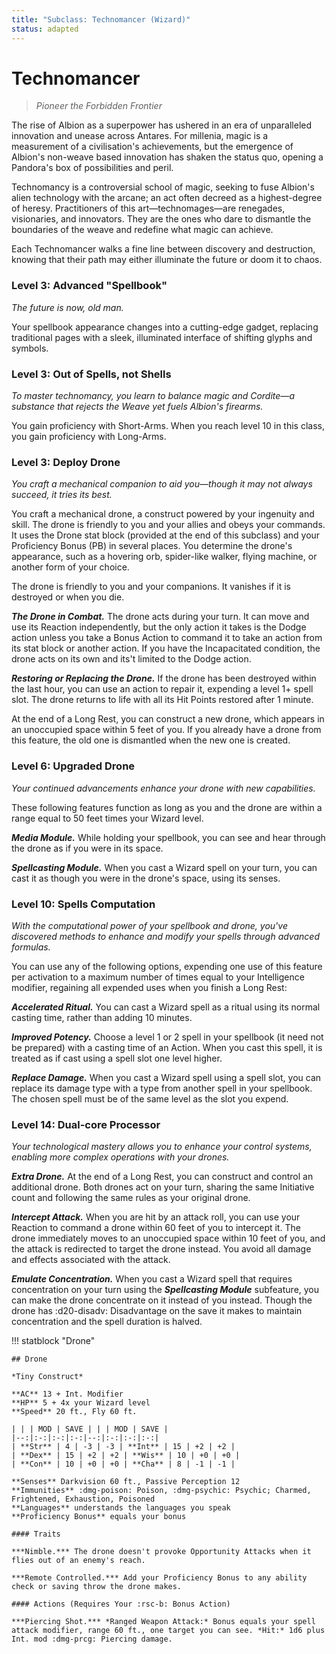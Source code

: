```yaml
---
title: "Subclass: Technomancer (Wizard)"
status: adapted
---
```


<p style="display:none" >
Pioneer the Forbidden Frontier
</p>

# Technomancer

> *Pioneer the Forbidden Frontier*

The rise of Albion as a superpower has ushered in an era of unparalleled innovation and unease across Antares. For millenia, magic is a measurement of a civilisation's achievements, but the emergence of Albion's non-weave based innovation has shaken the status quo, opening a Pandora's box of possibilities and peril.

Technomancy is a controversial school of magic, seeking to fuse Albion's alien technology with the arcane; an act often decreed as a highest-degree of heresy. Practitioners of this art—technomages—are renegades, visionaries, and innovators. They are the ones who dare to dismantle the boundaries of the weave and redefine what magic can achieve.

Each Technomancer walks a fine line between discovery and destruction, knowing that their path may either illuminate the future or doom it to chaos.

### Level 3: Advanced "Spellbook"

*The future is now, old man.*

Your spellbook appearance changes into a cutting-edge gadget, replacing traditional pages with a sleek, illuminated interface of shifting glyphs and symbols. 

### Level 3: Out of Spells, not Shells

*To master technomancy, you learn to balance magic and Cordite—a substance that rejects the Weave yet fuels Albion's firearms.*

You gain proficiency with Short-Arms. When you reach level 10 in this class, you gain proficiency with Long-Arms.

### Level 3: Deploy Drone

*You craft a mechanical companion to aid you—though it may not always succeed, it tries its best.*

You craft a mechanical drone, a construct powered by your ingenuity and skill. The drone is friendly to you and your allies and obeys your commands. It uses the Drone stat block (provided at the end of this subclass) and your Proficiency Bonus (PB) in several places. You determine the drone's appearance, such as a hovering orb, spider-like walker, flying machine, or another form of your choice.

The drone is friendly to you and your companions. It vanishes if it is destroyed or when you die.

***The Drone in Combat.*** The drone acts during your turn. It can move and use its Reaction independently, but the only action it takes is the Dodge action unless you take a Bonus Action to command it to take an action from its stat block or another action. If you have the Incapacitated condition, the drone acts on its own and its't limited to the Dodge action.

***Restoring or Replacing the Drone.*** If the drone has been destroyed within the last hour, you can use an action to repair it, expending a level 1+ spell slot. The drone returns to life with all its Hit Points restored after 1 minute.

At the end of a Long Rest, you can construct a new drone, which appears in an unoccupied space within 5 feet of you. If you already have a drone from this feature, the old one is dismantled when the new one is created.

### Level 6: Upgraded Drone

*Your continued advancements enhance your drone with new capabilities.*

These following features function as long as you and the drone are within a range equal to 50 feet times your Wizard level.

***Media Module.*** While holding your spellbook, you can see and hear through the drone as if you were in its space.

***Spellcasting Module.*** When you cast a Wizard spell on your turn, you can cast it as though you were in the drone's space, using its senses.

### Level 10: Spells Computation

*With the computational power of your spellbook and drone, you've discovered methods to enhance and modify your spells through advanced formulas.*

You can use any of the following options, expending one use of this feature per activation to a maximum number of times equal to your Intelligence modifier, regaining all expended uses when you finish a Long Rest:

***Accelerated Ritual.*** You can cast a Wizard spell as a ritual using its normal casting time, rather than adding 10 minutes.

***Improved Potency.*** Choose a level 1 or 2 spell in your spellbook (it need not be prepared) with a casting time of an Action. When you cast this spell, it is treated as if cast using a spell slot one level higher.

***Replace Damage.*** When you cast a Wizard spell using a spell slot, you can replace its damage type with a type from another spell in your spellbook. The chosen spell must be of the same level as the slot you expend.

### Level 14: Dual-core Processor

*Your technological mastery allows you to enhance your control systems, enabling more complex operations with your drones.*

***Extra Drone.*** At the end of a Long Rest, you can construct and control an additional drone. Both drones act on your turn, sharing the same Initiative count and following the same rules as your original drone.

***Intercept Attack.*** When you are hit by an attack roll, you can use your Reaction to command a drone within 60 feet of you to intercept it. The drone immediately moves to an unoccupied space within 10 feet of you, and the attack is redirected to target the drone instead. You avoid all damage and effects associated with the attack.

***Emulate Concentration.*** When you cast a Wizard spell that requires concentration on your turn using the ***Spellcasting Module*** subfeature, you can make the drone concentrate on it instead of you instead. Though the drone has :d20-disadv: Disadvantage on the save it makes to maintain concentration and the spell duration is halved.

!!! statblock "Drone"

    ## Drone

    *Tiny Construct*

    **AC** 13 + Int. Modifier  
    **HP** 5 + 4x your Wizard level  
    **Speed** 20 ft., Fly 60 ft.  

    | | | MOD | SAVE | | | MOD | SAVE |
    |--:|:-:|:-:|:-:|--:|:-:|:-:|:-:|
    | **Str** | 4 | -3 | -3 | **Int** | 15 | +2 | +2 |
    | **Dex** | 15 | +2 | +2 | **Wis** | 10 | +0 | +0 |
    | **Con** | 10 | +0 | +0 | **Cha** | 8 | -1 | -1 |

    **Senses** Darkvision 60 ft., Passive Perception 12  
    **Immunities** :dmg-poison: Poison, :dmg-psychic: Psychic; Charmed, Frightened, Exhaustion, Poisoned  
    **Languages** understands the languages you speak  
    **Proficiency Bonus** equals your bonus   

    #### Traits

    ***Nimble.*** The drone doesn't provoke Opportunity Attacks when it flies out of an enemy's reach.  

    ***Remote Controlled.*** Add your Proficiency Bonus to any ability check or saving throw the drone makes. 

    #### Actions (Requires Your :rsc-b: Bonus Action)

    ***Piercing Shot.*** *Ranged Weapon Attack:* Bonus equals your spell attack modifier, range 60 ft., one target you can see. *Hit:* 1d6 plus Int. mod :dmg-prcg: Piercing damage.  